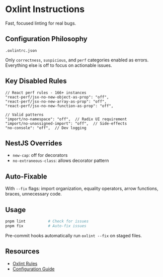 # Oxlint Instructions

Fast, focused linting for real bugs.

## Configuration Philosophy

`.oxlintrc.json`

Only `correctness`, `suspicious`, and `perf` categories enabled as errors. Everything else is off to focus on actionable issues.

## Key Disabled Rules

```jsonc
// React perf rules - 166+ instances
"react-perf/jsx-no-new-object-as-prop": "off",
"react-perf/jsx-no-new-array-as-prop": "off",
"react-perf/jsx-no-new-function-as-prop": "off",

// Valid patterns
"import/no-namespace": "off",  // Radix UI requirement
"import/no-unassigned-import": "off",  // Side-effects
"no-console": "off",  // Dev logging
```

## NestJS Overrides

- `new-cap`: off for decorators
- `no-extraneous-class`: allows decorator pattern

## Auto-Fixable

With `--fix` flags: import organization, equality operators, arrow functions, braces, unnecessary code.

## Usage

```bash
pnpm lint          # Check for issues
pnpm fix           # Auto-fix issues
```

Pre-commit hooks automatically run `oxlint --fix` on staged files.

## Resources

- [Oxlint Rules](https://oxc.rs/docs/guide/usage/linter/rules)
- [Configuration Guide](https://oxc.rs/docs/guide/usage/linter/config)
